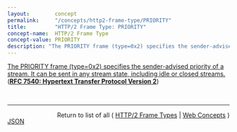 ```yaml
---
layout:        concept
permalink:     "/concepts/http2-frame-type/PRIORITY"
title:         "HTTP/2 Frame Type: PRIORITY"
concept-name:  HTTP/2 Frame Type
concept-value: PRIORITY
description: "The PRIORITY frame (type=0x2) specifies the sender-advised priority of a stream. It can be sent in any stream state, including idle or closed streams."
---
```


[The PRIORITY frame (type=0x2) specifies the sender-advised priority of a stream. It can be sent in any stream state, including idle or closed streams.](http://tools.ietf.org/html/rfc7540#section-6.3 "Read documentation for HTTP/2 Frame Type &#34;PRIORITY&#34;") (**[RFC 7540: Hypertext Transfer Protocol Version 2](/specs/IETF/RFC/7540 "This specification describes an optimized expression of the semantics of the Hypertext Transfer Protocol (HTTP). HTTP/2 enables a more efficient use of network resources and a reduced perception of latency by introducing header field compression and allowing multiple concurrent exchanges on the same connection. It also introduces unsolicited push of representations from servers to clients. This specification is an alternative to, but does not obsolete, the HTTP/1.1 message syntax. HTTP's existing semantics remain unchanged.")**)

<br/>
<hr/>

<p style="float : left"><a href="./PRIORITY.json" title="JSON representing this particular Web Concept value">JSON</a></p>
<p style="text-align: right">Return to list of all ( <a href="../http2-frame-type/">HTTP/2 Frame Types</a> | <a href="../">Web Concepts</a> )</p>
